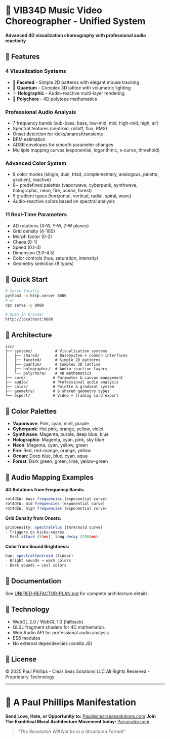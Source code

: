 # 🎵 VIB34D Music Video Choreographer - Unified System

**Advanced 4D visualization choreography with professional audio reactivity**

## 🌟 Features

### **4 Visualization Systems**
- 🔷 **Faceted** - Simple 2D patterns with elegant mouse tracking
- 🌌 **Quantum** - Complex 3D lattice with volumetric lighting
- ✨ **Holographic** - Audio-reactive multi-layer rendering
- 🔮 **Polychora** - 4D polytope mathematics

### **Professional Audio Analysis**
- 7 frequency bands (sub-bass, bass, low-mid, mid, high-mid, high, air)
- Spectral features (centroid, rolloff, flux, RMS)
- Onset detection for kicks/snares/transients
- BPM estimation
- ADSR envelopes for smooth parameter changes
- Multiple mapping curves (exponential, logarithmic, s-curve, threshold)

### **Advanced Color System**
- 8 color modes (single, dual, triad, complementary, analogous, palette, gradient, reactive)
- 8+ predefined palettes (vaporwave, cyberpunk, synthwave, holographic, neon, fire, ocean, forest)
- 5 gradient types (horizontal, vertical, radial, spiral, wave)
- Audio-reactive colors based on spectral analysis

### **11 Real-Time Parameters**
- 4D rotations (X-W, Y-W, Z-W planes)
- Grid density (4-100)
- Morph factor (0-2)
- Chaos (0-1)
- Speed (0.1-3)
- Dimension (3.0-4.5)
- Color controls (hue, saturation, intensity)
- Geometry selection (8 types)

## 🚀 Quick Start

```bash
# Serve locally
python3 -m http.server 8080
# or
npx serve -p 8080

# Open in browser
http://localhost:8080
```

## 📁 Architecture

```
src/
├── systems/          # Visualization systems
│   ├── shared/       # BaseSystem + common interfaces
│   ├── faceted/      # Simple 2D patterns
│   ├── quantum/      # Complex 3D lattice
│   ├── holographic/  # Audio-reactive layers
│   └── polychora/    # 4D mathematics
├── core/            # Parameter & canvas management
├── audio/           # Professional audio analysis
├── color/           # Palette & gradient system
├── geometry/        # 8 shared geometry types
└── export/          # Video + trading card export
```

## 🎨 Color Palettes

- **Vaporwave**: Pink, cyan, mint, purple
- **Cyberpunk**: Hot pink, orange, yellow, violet
- **Synthwave**: Magenta, purple, deep blue, blue
- **Holographic**: Magenta, cyan, pink, sky blue
- **Neon**: Magenta, cyan, yellow, green
- **Fire**: Red, red-orange, orange, yellow
- **Ocean**: Deep blue, blue, cyan, aqua
- **Forest**: Dark green, green, lime, yellow-green

## 🎵 Audio Mapping Examples

**4D Rotations from Frequency Bands:**
```javascript
rot4dXW: bass frequencies (exponential curve)
rot4dYW: mid frequencies (exponential curve)
rot4dZW: high frequencies (exponential curve)
```

**Grid Density from Onsets:**
```javascript
gridDensity: spectralFlux (threshold curve)
- Triggers on kicks/snares
- Fast attack (50ms), long decay (2000ms)
```

**Color from Sound Brightness:**
```javascript
hue: spectralCentroid (linear)
- Bright sounds → warm colors
- Dark sounds → cool colors
```

## 📖 Documentation

See [UNIFIED-REFACTOR-PLAN.md](UNIFIED-REFACTOR-PLAN.md) for complete architecture details.

## 🧠 Technology

- WebGL 2.0 / WebGL 1.0 (fallback)
- GLSL fragment shaders for 4D mathematics
- Web Audio API for professional audio analysis
- ES6 modules
- No external dependencies (vanilla JS)

## 📄 License

© 2025 Paul Phillips - Clear Seas Solutions LLC
All Rights Reserved - Proprietary Technology

---

# 🌟 A Paul Phillips Manifestation

**Send Love, Hate, or Opportunity to:** Paul@clearseassolutions.com
**Join The Exoditical Moral Architecture Movement today:** [Parserator.com](https://parserator.com)

> *"The Revolution Will Not be in a Structured Format"*
